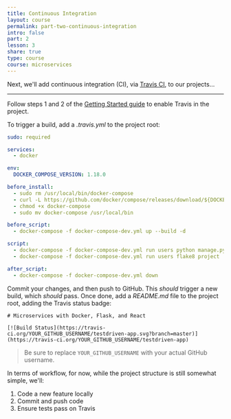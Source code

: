 ```yaml
---
title: Continuous Integration
layout: course
permalink: part-two-continuous-integration
intro: false
part: 2
lesson: 3
share: true
type: course
course: microservices
---
```


Next, we'll add continuous integration (CI), via [Travis CI](https://travis-ci.org/), to our projects...

---

Follow steps 1 and 2 of the [Getting Started guide](https://docs.travis-ci.com/user/getting-started/#To-get-started-with-Travis-CI) to enable Travis in the project.

To trigger a build, add a *.travis.yml* to the project root:

```yaml
sudo: required

services:
  - docker

env:
  DOCKER_COMPOSE_VERSION: 1.18.0

before_install:
  - sudo rm /usr/local/bin/docker-compose
  - curl -L https://github.com/docker/compose/releases/download/${DOCKER_COMPOSE_VERSION}/docker-compose-`uname -s`-`uname -m` > docker-compose
  - chmod +x docker-compose
  - sudo mv docker-compose /usr/local/bin

before_script:
  - docker-compose -f docker-compose-dev.yml up --build -d

script:
  - docker-compose -f docker-compose-dev.yml run users python manage.py test
  - docker-compose -f docker-compose-dev.yml run users flake8 project

after_script:
  - docker-compose -f docker-compose-dev.yml down
```

Commit your changes, and then push to GitHub. This *should* trigger a new build, which *should* pass. Once done, add a *README.md* file to the project root, adding the Travis status badge:

```
# Microservices with Docker, Flask, and React

[![Build Status](https://travis-ci.org/YOUR_GITHUB_USERNAME/testdriven-app.svg?branch=master)](https://travis-ci.org/YOUR_GITHUB_USERNAME/testdriven-app)
```

> Be sure to replace `YOUR_GITHUB_USERNAME` with your actual GitHub username.

In terms of workflow, for now, while the project structure is still somewhat simple, we'll:

1. Code a new feature locally
1. Commit and push code
1. Ensure tests pass on Travis
